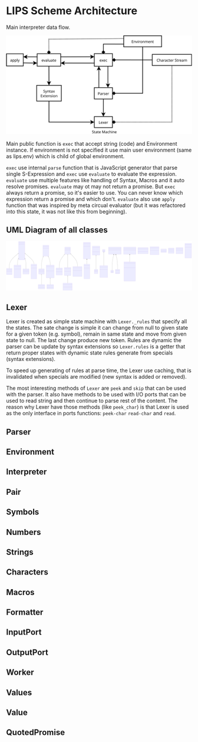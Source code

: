 # LIPS Scheme Architecture

Main interpreter data flow.

[![Scheme interpreter diagram](https://github.com/jcubic/lips/blob/devel/assets/Interpreter.svg?raw=true)](https://github.com/jcubic/lips/blob/devel/assets/Interpreter.svg)

Main public function is `exec` that accept string (code) and Environment instance. If environment is not specified it use main user environment (same as lips.env) which is child of global environment.

`exec` use internal `parse` function that is JavaScript generator that parse single S-Expression and `exec` use `evaluate` to evaluate the expression.
`evaluate` use multiple features like handling of Syntax, Macros and it auto resolve promises. `evaluate` may ot may not return a promise. But `exec` always return a promise, so it's easier to use. You can never know which expression return a promise and which don't. `evaluate` also use `apply` function that was inspired by meta circual evaluator (but it was refactored into this state, it was not like this from beginning).

## UML Diagram of all classes

[![Scheme interpreter UML Diagram](https://github.com/jcubic/lips/blob/devel/assets/classDiagram.svg?raw=true)](https://github.com/jcubic/lips/blob/devel/assets/classDiagram.svgg)

## Lexer

Lexer is created as simple state machine with `Lexer._rules` that specify
all the states. The sate change is simple it can change from null to given
state for a given token (e.g. symbol), remain in same state and move from given state to null. The last change produce new token. Rules are dynamic
the parser can be update by syntax extensions so `Lexer.rules` is a getter
that return proper states with dynamic state rules generate from specials
(syntax extensions).

To speed up generating of rules at parse time, the Lexer use caching, that is invalidated
when specials are modified (new syntax is added or removed).

The most interesting methods of `Lexer` are `peek` and `skip` that
can be used with the parser. It also have methods to be used with
I/O ports that can be used to read string and then continue to parse rest of the content. The reason why Lexer have those methods (like `peek_char`) is
that Lexer is used as the only interface in ports functions:
`peek-char` `read-char` and `read`.


## Parser

## Environment

## Interpreter

## Pair

## Symbols

## Numbers

## Strings

## Characters

## Macros

## Formatter

## InputPort

## OutputPort

## Worker

## Values

## Value

## QuotedPromise


